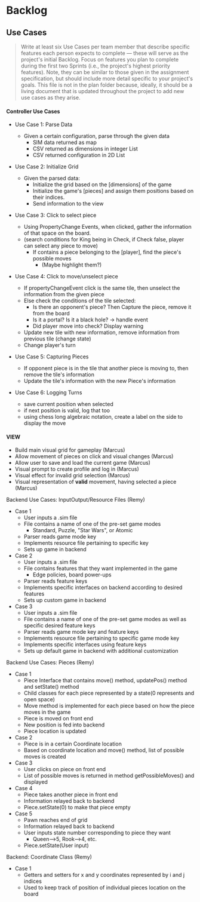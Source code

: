 # Backlog
## Use Cases
>  Write at least six Use Cases per team member that describe specific features each person expects to complete
> — these will serve as the project's initial Backlog. Focus on features you plan to complete during the first two 
> Sprints (i.e., the project's highest priority features). Note, they can be similar to those given in the assignment 
> specification, but should include more detail specific to your project's goals. This file is not in the plan folder 
> because, ideally, it should be a living document that is updated throughout the project to add new use cases as they 
> arise.


#### Controller Use Cases
* Use Case 1: Parse Data
  * Given a certain configuration, parse through the given data
    * SIM data returned as map
    * CSV returned as dimensions in integer List
    * CSV returned configuration in 2D List

* Use Case 2: Initialize Grid
  * Given the parsed data:
    * Initialize the grid based on the [dimensions] of the game 
    * Initialize the game's [pieces] and assign them positions based on their indices.
    * Send information to the view

* Use Case 3: Click to select piece
  * Using PropertyChange Events, when clicked, gather the information of that space on the board.
  * (search conditions for King being in Check, if Check false, player can select any piece to move)
    * If contains a piece belonging to the [player], find the piece's possible moves
      * (Maybe highlight them?)


* Use Case 4: Click to move/unselect piece
  * If propertyChangeEvent click is the same tile, then unselect the information from the given piece
  * Else check the conditions of the tile selected:
    * Is there an opponent's piece? Then Capture the piece, remove it from the board
    * Is it a portal? Is it a black hole? -> handle event
    * Did player move into check? Display warning
  * Update new tile with new information, remove information from previous tile (change state)
  * Change player's turn

* Use Case 5: Capturing Pieces
  * If opponent piece is in the tile that another piece is moving to, then remove the tile's information
  * Update the tile's information with the new Piece's information

* Use Case 6: Logging Turns
  * save current position when selected
  * if next position is valid, log that too
  * using chess long algebraic notation, create a label on the side to display the move




#### VIEW
* Build main visual grid for gameplay (Marcus)
* Allow movement of pieces on click and visual changes (Marcus)
* Allow user to save and load the current game (Marcus)
* Visual prompt to create profile and log in (Marcus)
* Visual effect for invalid grid selection (Marcus)
* Visual representation of **valid** movement, having selected a piece (Marcus)

Backend Use Cases: InputOutput/Resource Files (Remy)
* Case 1
  * User inputs a .sim file
  * File contains a name of one of the pre-set game modes
    * Standard, Puzzle, "Star Wars", or Atomic
  * Parser reads game mode key
  * Implements resource file pertaining to specific key
  * Sets up game in backend
* Case 2
  * User inputs a .sim file
  * File contains features that they want implemented in the game
    * Edge policies, board power-ups
  * Parser reads feature keys
  * Implements specific interfaces on backend according to desired features
  * Sets up custom game in backend
* Case 3
  * User inputs a .sim file
  * File contains a name of one of the pre-set game modes
    as well as specific desired feature keys
  * Parser reads game mode key and feature keys
  * Implements resource file pertaining to specific game mode key
  * Implements specific interfaces using feature keys
  * Sets up default game in backend with additional customization

Backend Use Cases: Pieces (Remy)
* Case 1
  * Piece Interface that contains move() method, updatePos() method and setState() method
  * Child classes for each piece represented by a state(0 represents and open space)
  * Move method is implemented for each piece based on how the piece moves in the game
  * Piece is moved on front end
  * New position is fed into backend
  * Piece location is updated
* Case 2
  * Piece is in a certain Coordinate location
  * Based on coordinate location and move() method, list of possible moves is created
* Case 3
  * User clicks on piece on front end
  * List of possible moves is returned in method getPossibleMoves() and displayed
* Case 4
  * Piece takes another piece in front end
  * Information relayed back to backend
  * Piece.setState(0) to make that piece empty
* Case 5
  * Pawn reaches end of grid
  * Information relayed back to backend
  * User inputs state number corresponding to piece they want
    * Queen-->5, Rook-->4, etc.
  * Piece.setState(User input)

Backend: Coordinate Class (Remy)
* Case 1
  * Getters and setters for x and y coordinates represented by i and j indices
  * Used to keep track of position of individual pieces location on the board

